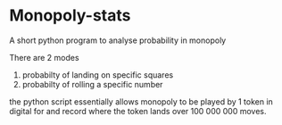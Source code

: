 # Monopoly-stats
A short python program to analyse probability in monopoly

There are 2 modes
1. probabilty of landing on specific squares
2. probabilty of rolling a specific number

the python script essentially allows monopoly to be played by 1 token in digital for and record where the token lands over 100 000 000 moves.
